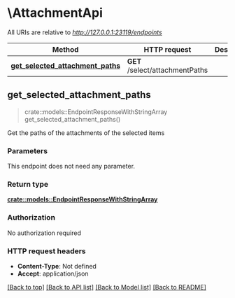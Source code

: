 # \AttachmentApi

All URIs are relative to *http://127.0.0.1:23119/endpoints*

Method | HTTP request | Description
------------- | ------------- | -------------
[**get_selected_attachment_paths**](AttachmentApi.md#get_selected_attachment_paths) | **GET** /select/attachmentPaths | 



## get_selected_attachment_paths

> crate::models::EndpointResponseWithStringArray get_selected_attachment_paths()


Get the paths of the attachments of the selected items

### Parameters

This endpoint does not need any parameter.

### Return type

[**crate::models::EndpointResponseWithStringArray**](EndpointResponseWithStringArray.md)

### Authorization

No authorization required

### HTTP request headers

- **Content-Type**: Not defined
- **Accept**: application/json

[[Back to top]](#) [[Back to API list]](../README.md#documentation-for-api-endpoints) [[Back to Model list]](../README.md#documentation-for-models) [[Back to README]](../README.md)

